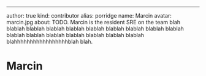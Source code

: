 ---
author: true
kind: contributor
alias: porridge
name: Marcin
avatar: marcin.jpg
about:
  TODO. Marcin is the resident SRE on the team blah blablah blablah blablah blablah blablah blablah blablah blablah blablah blablah blablah blablah blablah blablah blablah blablah blahhhhhhhhhhhhhhhhhblah blah.

# Marcin

<Author :author="$page.frontmatter" />
